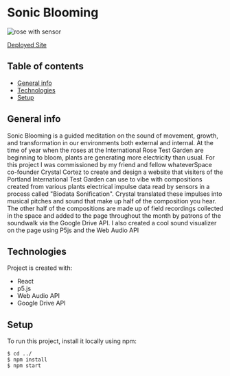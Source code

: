 # Sonic Blooming

![rose with sensor](https://www.sonicblooming.com/images/about/aboutMain.jpg "rose with sensor")

<a href='http://www.sonicblooming.com/'>Deployed Site</a>

## Table of contents
* [General info](#general-info)
* [Technologies](#technologies)
* [Setup](#setup)

## General info
Sonic Blooming is a guided meditation on the sound of movement, growth, and transformation in our environments both external and internal. At the time of year when the roses at the International Rose Test Garden are beginning to bloom, plants are generating more electricity than usual. For this project I was commissioned by my friend and fellow whateverSpace co-founder Crystal Cortez to create and design a website that visiters of the Portland International Test Garden can use to vibe with compositions created from various plants electrical impulse data read by sensors in a process called "Biodata Sonification". Crystal translated these impulses into musical pitches and sound that make up half of the composition you hear. The other half of the compositions are made up of field recordings collected in the space and added to the page throughout the month by patrons of the soundwalk via the Google Drive API.  I also created a cool sound visualizer on the page using P5js and the Web Audio API
	
## Technologies
Project is created with:
* React
* p5.js
* Web Audio API
* Google Drive API
	
## Setup
To run this project, install it locally using npm:

```
$ cd ../
$ npm install
$ npm start
```